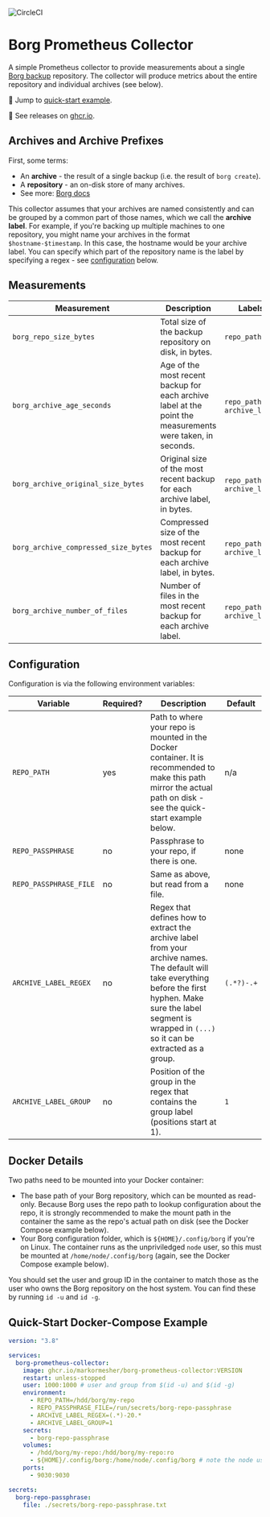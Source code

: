 ![CircleCI](https://img.shields.io/circleci/build/github/markormesher/borg-prometheus-collector)

# Borg Prometheus Collector

A simple Prometheus collector to provide measurements about a single [Borg backup](https://borgbackup.readthedocs.io/en/stable) repository. The collector will produce metrics about the entire repository and individual archives (see below).

:rocket: Jump to [quick-start example](#quick-start-docker-compose-example).

:whale: See releases on [ghcr.io](https://github.com/markormesher/borg-prometheus-collector/pkgs/container/borg-prometheus-collector).

## Archives and Archive Prefixes

First, some terms:

- An **archive** - the result of a single backup (i.e. the result of `borg create`).
- A **repository** - an on-disk store of many archives.
- See more: [Borg docs](https://borgbackup.readthedocs.io/en/stable/quickstart.html#archives-and-repositories)

This collector assumes that your archives are named consistently and can be grouped by a common part of those names, which we call the **archive label**. For example, if you're backing up multiple machines to one repository, you might name your archives in the format `$hostname-$timestamp`. In this case, the hostname would be your archive label. You can specify which part of the repository name is the label by specifying a regex - see [configuration](#configuration) below.

## Measurements

| Measurement                          | Description                                                                                                | Labels                          |
| ------------------------------------ | ---------------------------------------------------------------------------------------------------------- | ------------------------------- |
| `borg_repo_size_bytes`               | Total size of the backup repository on disk, in bytes.                                                     | `repo_path`                     |
| `borg_archive_age_seconds`           | Age of the most recent backup for each archive label at the point the measurements were taken, in seconds. | `repo_path` and `archive_label` |
| `borg_archive_original_size_bytes`   | Original size of the most recent backup for each archive label, in bytes.                                  | `repo_path` and `archive_label` |
| `borg_archive_compressed_size_bytes` | Compressed size of the most recent backup for each archive label, in bytes.                                | `repo_path` and `archive_label` |
| `borg_archive_number_of_files`       | Number of files in the most recent backup for each archive label.                                          | `repo_path` and `archive_label` |

## Configuration

Configuration is via the following environment variables:

| Variable               | Required? | Description                                                                                                                                                                                                                 | Default    |
| ---------------------- | --------- | --------------------------------------------------------------------------------------------------------------------------------------------------------------------------------------------------------------------------- | ---------- |
| `REPO_PATH`            | yes       | Path to where your repo is mounted in the Docker container. It is recommended to make this path mirror the actual path on disk - see the quick-start example below.                                                         | n/a        |
| `REPO_PASSPHRASE`      | no        | Passphrase to your repo, if there is one.                                                                                                                                                                                   | none       |
| `REPO_PASSPHRASE_FILE` | no        | Same as above, but read from a file.                                                                                                                                                                                        | none       |
| `ARCHIVE_LABEL_REGEX`  | no        | Regex that defines how to extract the archive label from your archive names. The default will take everything before the first hyphen. Make sure the label segment is wrapped in `(...)` so it can be extracted as a group. | `(.*?)-.+` |
| `ARCHIVE_LABEL_GROUP`  | no        | Position of the group in the regex that contains the group label (positions start at 1).                                                                                                                                    | `1`        |

## Docker Details

Two paths need to be mounted into your Docker container:

- The base path of your Borg repository, which can be mounted as read-only. Because Borg uses the repo path to lookup configuration about the repo, it is strongly recommended to make the mount path in the container the same as the repo's actual path on disk (see the Docker Compose example below).
- Your Borg configuration folder, which is `${HOME}/.config/borg` if you're on Linux. The container runs as the unpriviledged `node` user, so this must be mounted at `/home/node/.config/borg` (again, see the Docker Compose example below).

You should set the user and group ID in the container to match those as the user who owns the Borg repository on the host system. You can find these by running `id -u` and `id -g`.

## Quick-Start Docker-Compose Example

```yaml
version: "3.8"

services:
  borg-prometheus-collector:
    image: ghcr.io/markormesher/borg-prometheus-collector:VERSION
    restart: unless-stopped
    user: 1000:1000 # user and group from $(id -u) and $(id -g)
    environment:
      - REPO_PATH=/hdd/borg/my-repo
      - REPO_PASSPHRASE_FILE=/run/secrets/borg-repo-passphrase
      - ARCHIVE_LABEL_REGEX=(.*)-20.*
      - ARCHIVE_LABEL_GROUP=1
    secrets:
      - borg-repo-passphrase
    volumes:
      - /hdd/borg/my-repo:/hdd/borg/my-repo:ro
      - ${HOME}/.config/borg:/home/node/.config/borg # note the node user here!
    ports:
      - 9030:9030

secrets:
  borg-repo-passphrase:
    file: ./secrets/borg-repo-passphrase.txt
```
